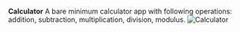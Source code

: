**Calculator**
A bare minimum calculator app with following operations: addition, subtraction, multiplication, division, modulus.
![Calculator](https://user-images.githubusercontent.com/57301792/76321604-44009b00-6308-11ea-837a-e1e72d02c209.jpg)
